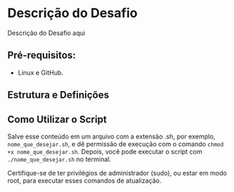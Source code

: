 # Descrição do Desafio

Descrição do Desafio aqui

## Pré-requisitos:

- Linux e GitHub.

## Estrutura e Definições

## Como Utilizar o Script

Salve esse conteúdo em um arquivo com a extensão .sh, por exemplo, `nome_que_desejar.sh`, e dê permissão de execução com o comando `chmod +x nome_que_desejar.sh`. Depois, você pode executar o script com `./nome_que_desejar.sh` no terminal.

Certifique-se de ter privilégios de administrador (sudo), ou estar em modo root, para executar esses comandos de atualização.